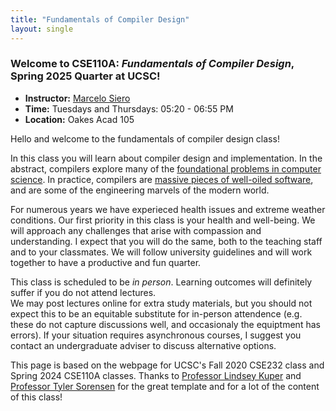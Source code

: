 ```yaml
---
title: "Fundamentals of Compiler Design"
layout: single
---
```



### Welcome to **CSE110A:** _Fundamentals of Compiler Design_, Spring 2025 Quarter at UCSC!

- **Instructor:** [Marcelo Siero](https://campusdirectory.ucsc.edu/cd_detail?uid=msiero2)
- **Time:** Tuesdays and Thursdays:  05:20 - 06:55 PM
- **Location:** Oakes Acad 105

Hello and welcome to the fundamentals of compiler design class! 

In this class you will learn about compiler design and implementation. In the abstract, compilers explore many 
of the [foundational problems in computer science](https://en.wikipedia.org/wiki/Halting_problem). In practice, 
compilers are [massive pieces of well-oiled software](https://www.phoronix.com/scan.php?page=news_item&px=MTg3OTQ), 
and are some of the engineering marvels of the modern world. 

For numerous years we have experieced health issues and extreme weather conditions. Our first priority in this class 
is your health and well-being. We will approach any challenges that arise with compassion and understanding. 
I expect that you will do the same, both to the teaching staff and to your classmates. 
We will follow university guidelines and will work together to have a productive and fun quarter.

This class is scheduled to be _in person_. Learning outcomes will definitely suffer if you do not attend lectures.  
We may post lectures online for extra study materials, but you should not expect this to be an equitable substitute 
for in-person attendence (e.g. these do not capture discussions well, and occasionaly the equiptment has errors). 
If your situation requires asynchronous courses, I suggest you contact an undergraduate adviser to discuss 
alternative options.

This page is based on the webpage for UCSC's Fall 2020 CSE232 class and Spring 2024 CSE110A classes. 
Thanks to [Professor Lindsey Kuper](https://users.soe.ucsc.edu/~lkuper/) 
and [Professor Tyler Sorensen](https://users.soe.ucsc.edu/~tsorensen/) 
for the great template and for a lot of the content of this class!
